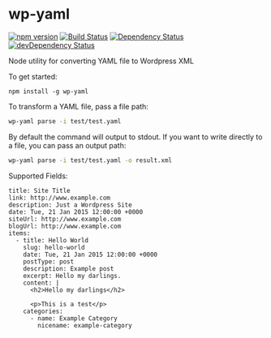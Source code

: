 # wp-yaml

[![npm version](https://badge.fury.io/js/wp-yaml.svg)](http://badge.fury.io/js/wp-yaml)
[![Build Status](https://travis-ci.org/alexsomeoddpilot/wp-yaml.svg)](https://travis-ci.org/alexsomeoddpilot/wp-yaml)
[![Dependency Status](https://david-dm.org/alexsomeoddpilot/wp-yaml.svg)](https://david-dm.org/alexsomeoddpilot/wp-yaml)
[![devDependency Status](https://david-dm.org/alexsomeoddpilot/wp-yaml/dev-status.svg)](https://david-dm.org/alexsomeoddpilot/wp-yaml#info=devDependencies)

Node utility for converting YAML file to Wordpress XML

To get started:

```
npm install -g wp-yaml
```

To transform a YAML file, pass a file path:

```bash
wp-yaml parse -i test/test.yaml
```

By default the command will output to stdout. If you want to write directly to a file, you can pass an output path:

```bash
wp-yaml parse -i test/test.yaml -o result.xml
```

Supported Fields:

```
title: Site Title
link: http://www.example.com
description: Just a Wordpress Site
date: Tue, 21 Jan 2015 12:00:00 +0000
siteUrl: http://www.example.com
blogUrl: http://www.example.com
items:
  - title: Hello World
    slug: hello-world
    date: Tue, 21 Jan 2015 12:00:00 +0000
    postType: post
    description: Example post
    excerpt: Hello my darlings.
    content: |
      <h2>Hello my darlings</h2>

      <p>This is a test</p>
    categories:
      - name: Example Category
        nicename: example-category
```
